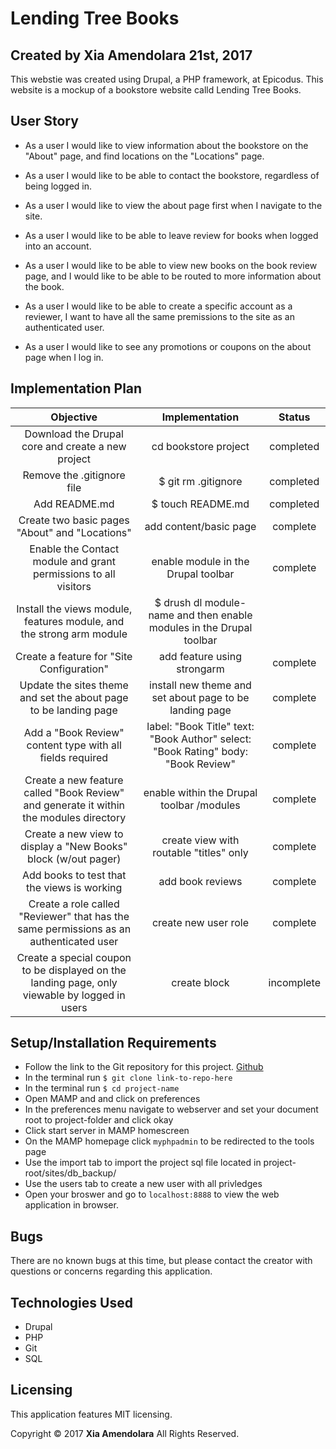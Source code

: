 # Lending Tree Books

## Created by Xia Amendolara 21st, 2017

  This webstie was created using Drupal, a PHP framework, at Epicodus. This website is a mockup of a bookstore website calld Lending Tree Books.

## User Story

* As a user I would like to view information about the bookstore on the "About" page, and find locations on the "Locations" page.

* As a user I would like to be able to contact the bookstore, regardless of being logged in.

* As a user I would like to view the about page first when I navigate to the site.

* As a user I would like to be able to leave review for books when logged into an account.

* As a user I would like to be able to view new books on the book review page, and I would like to be able to be routed to more information about the book.

* As a user I would like to be able to create a specific account as a reviewer, I want to have all the same premissions to the site as an authenticated user.

* As a user I would like to see any promotions or coupons on the about page when I log in.


## Implementation Plan

| Objective | Implementation | Status |
|:-------------:|:-------------:|:-------------:|
| Download the Drupal core and create a new project | cd bookstore project | completed |
| Remove the .gitignore file | $ git rm .gitignore | completed |
| Add README.md | $ touch README.md | completed |
| Create two basic pages "About" and "Locations" | add content/basic page | complete |
| Enable the Contact module and grant permissions to all visitors | enable module in the Drupal toolbar | complete |
|Install the views module, features module, and the strong arm module | $ drush dl module-name and then enable modules in the Drupal toolbar |
| Create a feature for "Site Configuration" | add feature using strongarm | complete |
| Update the sites theme and set the about page to be landing page | install new theme and set about page to be landing page | complete |
| Add a "Book Review" content type with all fields required | label: "Book Title" text: "Book Author" select: "Book Rating" body: "Book Review" | complete |
| Create a new feature called "Book Review"  and generate it within the modules directory | enable within the Drupal toolbar /modules | complete |
| Create a new view to display  a "New Books" block (w/out pager) | create view with routable "titles" only | complete |
| Add books to test that the views is working | add book reviews | complete |
| Create a role called "Reviewer" that has the same permissions as an authenticated user | create new user role | complete |
| Create a special coupon to be displayed on the landing page, only viewable by logged in users | create block | incomplete |



## Setup/Installation Requirements

  * Follow the link to the Git repository for this project. [Github](https://github.com/Xesme/cameron-coffee.git)
  * In the terminal run `$ git clone link-to-repo-here`
  * In the terminal run `$ cd project-name`
  * Open MAMP and and click on preferences
  * In the preferences menu navigate to webserver and set your document root to project-folder and click okay
  * Click start server in MAMP homescreen
  * On the MAMP homepage click `myphpadmin` to be redirected to the tools page
  * Use the import tab to import the project sql file located in project-root/sites/db_backup/
  * Use the users tab to create a new user with all privledges
  * Open your broswer and go to `localhost:8888` to view the web application in browser.

## Bugs
There are no known bugs at this time, but please contact the creator with questions or concerns regarding this application.

## Technologies Used
* Drupal
* PHP
* Git
* SQL

## Licensing
This application features MIT licensing.

Copyright &copy; 2017 **Xia Amendolara** All Rights Reserved.
